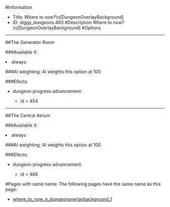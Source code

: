#Information
 - Title: Where to now?\n[DungeonOverlayBackground]
 - ID: diggy_dungeons.463
#Description
Where to now?\n[DungeonOverlayBackground]
#Options

___
##The Generator Room

###Available if:
<li>always</li>

###AI weighting:
AI weights this option at 100


###Efects:<ul><li>dungeon progress advancement:</li><ul><li>id = 454</li></ul></ul>

___
##The Central Atrium

###Available if:
<li>always</li>

###AI weighting:
AI weights this option at 100


###Efects:<ul><li>dungeon progress advancement:</li><ul><li>id = 466</li></ul></ul>


#Pages with same name:
The following pages have the same name as this page:
 - [where_to_now_n_dungeonoverlaybackground_1](where_to_now_n_dungeonoverlaybackground_1.md)
